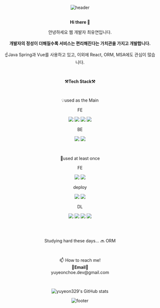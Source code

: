 <div align=center>  
  
![header](https://capsule-render.vercel.app/api?type=waving&color=timeGradient&text=YuYeon's&height=300&fontSize=100&animation=fadeIn&fontAlignY=38&desc=GitHub%20Profile&descAlignY=51&descAlign=62)  
<br>
  
<p align="center" display="inline-block">
<Strong>Hi there 👋</Strong> 
  
</p>
<p align="center">
안녕하세요 웹 개발자 최유연입니다.<br><br>
<b>개발자의 정성이 더해질수록 서비스는 편리해진다는 가치관을 가지고 개발합니다.</b><br><br>
☝Java Spring과 Vue를 사용하고 있고, 이외에 React, ORM, MSA에도 관심이 많습니다.
<!-- 프론트,백 양방향 소통이 가능한 개발자가 되기 위해 차근차근 공부 중입니다!<br> 끈기와 적극적인 태도로 공부하고 있습니다!!<br> -->
</p>
  
<br>
<p align="center" display="inline-block">
  <Strong>⚒Tech Stack⚒</Strong>    
</p>
  
<br>
<p align="center" display="inline-block">
💡used as the Main
</p>
<p>FE</p>
  <p align="center" display="inline-block">
  <img src="https://img.shields.io/badge/css-1572B6?style=for-the-badge&logo=css3&logoColor=white">
  <img src="https://img.shields.io/badge/html-E34F26?style=for-the-badge&logo=html5&logoColor=white">
  <img src="https://img.shields.io/badge/javascript-F7DF1E?style=for-the-badge&logo=javascript&logoColor=white">
  <img src="https://img.shields.io/badge/Vue.js-4FC08D?style=for-the-badge&logo=Vue.js&logoColor=white">
  </p>
<p>BE</p>
<p align="center" display="inline-block">
  <img src="https://img.shields.io/badge/JAVA-007396?style=for-the-badge&logo=java&logoColor=white">
  <img src="https://img.shields.io/badge/Spring Boot-6DB33F?style=for-the-badge&logo=SpringBoot&logoColor=white">
</p>
  
<br>
<p align="center" display="inline-block">
🐣used at least once  
</p>
<p>FE</p>
<p align="center" display="inline-block">
  <img src="https://img.shields.io/badge/react-61DAFB?style=for-the-badge&logo=react&logoColor=white">
<!--   <img src="https://img.shields.io/badge/{내용}-{배경 색깔}?style={스타일}&logo={로고이름}&logoColor={로고 색깔}"/> -->
<!--   <img src="https://img.shields.io/badge/axios-3234a8?style=for-the-badge&logo=axios&logoColor=white"> -->
  <img src="https://img.shields.io/badge/redux-764ABC?style=for-the-badge&logo=redux&logoColor=black">
</p>
  
<p>deploy</p>
<p align="center" display="inline-block">
  <img src="https://img.shields.io/badge/aws-232F3E?style=for-the-badge&logo=Amazon%20aws&logoColor=white">
  <img src="https://img.shields.io/badge/aws S3-569A31?style=for-the-badge&logo=Amazon%20S3&logoColor=white">
</p>
  
<p>DL</p>
<p align="center" display="inline-block">
  <img src="https://img.shields.io/badge/jupyter-F37626?style=for-the-badge&logo=Jupyter&logoColor=white">
  <img src="https://img.shields.io/badge/Python-3776AB?style=for-the-badge&logo=Python&logoColor=white">
  <img src="https://img.shields.io/badge/tensorflow-FF6F00?style=for-the-badge&logo=tensorflow&logoColor=white">
  <img src="https://img.shields.io/badge/anaconda-44A833?style=for-the-badge&logo=anaconda&logoColor=white">
</p>
<br>
<br>

Studying hard these days... 🔜
ORM

<br>
<p align="center" display="inline-block">
📫 How to reach me! <br><Strong>📧Email📧</Strong><br>yuyeonchoe.dev@gmail.com<br>
</p>



<!--
**yuyeon329/yuyeon329** is a ✨ _special_ ✨ repository because its `README.md` (this file) appears on your GitHub profile.

Here are some ideas to get you started:

- 🔭 I’m currently working on ...
- 🌱 I’m currently learning ...
- 👯 I’m looking to collaborate on ...
- 🤔 I’m looking for help with ...
- 💬 Ask me about ...
- 📫 How to reach me: ...
- 😄 Pronouns: ...
- ⚡ Fun fact: ...
-->
<br>
<div align=center>  
  
![yuyeon329's GitHub stats](https://github-readme-stats.vercel.app/api?username=yuyeon329&show_icons=true&theme=buefy )

![footer](https://capsule-render.vercel.app/api?type=waving&color=timeGradient&section=footer&height=300)
